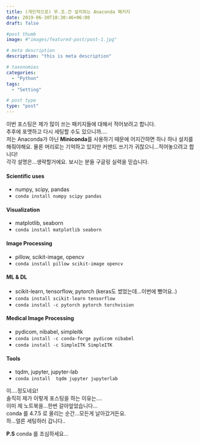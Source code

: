 ```yaml
---
title: (개인적으로) 무.조.건 설치하는 Anaconda 패키지
date: 2019-06-30T18:30:46+06:00
draft: false

#post thumb
image: #"images/featured-post/post-1.jpg"

# meta description
description: "this is meta description"

# taxonomies
categories:
  - "Python"
tags:
  - "Setting"

# post type
type: "post"
---
```


이번 포스팅은 제가 많이 쓰는 패키지들에 대해서 적어보려고 합니다.   
추후에 포맷하고 다시 세팅할 수도 있으니까....  
저는 Anaconda가 아닌 **Miniconda**를 사용하기 때문에 어지간하면 하나 하나 설치를 해줘야해요. 
물론 머리로는 기억하고 있지만 커맨드 쓰기가 귀찮으니...적어놓으려고 합니다!  
각각 설명은...생략할거에요. 보시는 분들 구글링 실력을 믿습니다.  

#### Scientific uses
- numpy, scipy, pandas 
- `conda install numpy scipy pandas`

#### Visualization
- matplotlib, seaborn
- `conda install matplotlib seaborn`
  
#### Image Processing
- pillow, scikit-image, opencv
- `conda install pillow scikit-image opencv`
 
#### ML & DL 
- scikit-learn, tensorflow, pytorch (keras도 썼었는데...이번에 뺐어요..)
- `conda install scikit-learn tensorflow`
- `conda install -c pytorch pytorch torchvision`

#### Medical Image Processing
- pydicom, nibabel, simpleitk
- `conda install -c conda-forge pydicom nibabel`
- `conda install -c SimpleITK SimpleITK`
  
#### Tools
- tqdm, jupyter, jupyter-lab
- `conda install  tqdm jupyter jupyterlab`


이....정도네요!  
솔직히 제가 이렇게 포스팅을 하는 이유는....  
이미 제 노트북을...한번 갈아엎었습니다...  
conda 를 4.7.5 로 올리는 순간...모든게 날아갔거든요.  
하...얼른 세팅하러 갑니다..


 **P.S** conda 를 조심하세요...